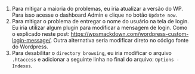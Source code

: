 1) Para mitigar a maioria do problemas, eu iria atualizar a versão do WP. Para isso acesse o dashboard Admin e clique no botão `Update now`.
2) Para mitigar o problema de entregar o nome do usuário na tela de login. Eu iria utilizar algum plugin para modificar a mensagem de login. Como o explicado neste post: https://wpsmackdown.com/wordpress-custom-login-message/. Outra alternativa seria modificar direto no código fonte do Wordpress.
3) Para desabilitar o `directory browsing`, eu iria modificar o arquivo `.htaccess` e adicionar a seguinte linha no final do arquivo: `Options -Indexes`. 
